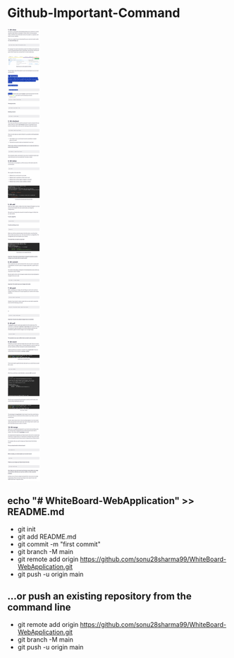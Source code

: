 # Github-Important-Command

 ![](https://github.com/sonu28sharma99/Github-Important-Command/blob/main/Git%20command.png)

 





















## echo "# WhiteBoard-WebApplication" >> README.md
- git init
- git add README.md
- git commit -m "first commit"
- git branch -M main
- git remote add origin https://github.com/sonu28sharma99/WhiteBoard-WebApplication.git
- git push -u origin main


## …or push an existing repository from the command line
- git remote add origin https://github.com/sonu28sharma99/WhiteBoard-WebApplication.git
- git branch -M main
- git push -u origin main
